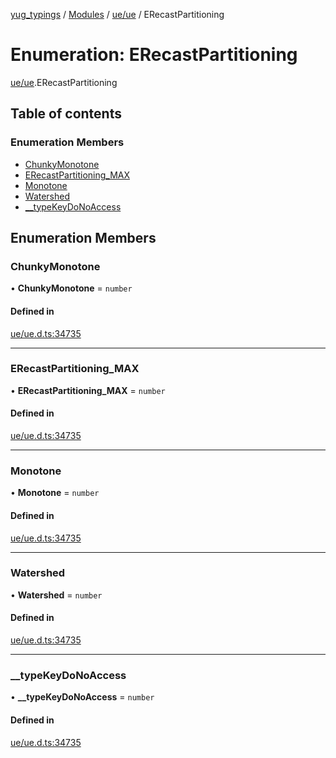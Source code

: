 [yug_typings](../README.md) / [Modules](../modules.md) / [ue/ue](../modules/ue_ue.md) / ERecastPartitioning

# Enumeration: ERecastPartitioning

[ue/ue](../modules/ue_ue.md).ERecastPartitioning

## Table of contents

### Enumeration Members

- [ChunkyMonotone](ue_ue.ERecastPartitioning.md#chunkymonotone)
- [ERecastPartitioning\_MAX](ue_ue.ERecastPartitioning.md#erecastpartitioning_max)
- [Monotone](ue_ue.ERecastPartitioning.md#monotone)
- [Watershed](ue_ue.ERecastPartitioning.md#watershed)
- [\_\_typeKeyDoNoAccess](ue_ue.ERecastPartitioning.md#__typekeydonoaccess)

## Enumeration Members

### ChunkyMonotone

• **ChunkyMonotone** = `number`

#### Defined in

[ue/ue.d.ts:34735](https://github.com/YugMetaverse/yug_typings/blob/25cad34/ue/ue.d.ts#L34735)

___

### ERecastPartitioning\_MAX

• **ERecastPartitioning\_MAX** = `number`

#### Defined in

[ue/ue.d.ts:34735](https://github.com/YugMetaverse/yug_typings/blob/25cad34/ue/ue.d.ts#L34735)

___

### Monotone

• **Monotone** = `number`

#### Defined in

[ue/ue.d.ts:34735](https://github.com/YugMetaverse/yug_typings/blob/25cad34/ue/ue.d.ts#L34735)

___

### Watershed

• **Watershed** = `number`

#### Defined in

[ue/ue.d.ts:34735](https://github.com/YugMetaverse/yug_typings/blob/25cad34/ue/ue.d.ts#L34735)

___

### \_\_typeKeyDoNoAccess

• **\_\_typeKeyDoNoAccess** = `number`

#### Defined in

[ue/ue.d.ts:34735](https://github.com/YugMetaverse/yug_typings/blob/25cad34/ue/ue.d.ts#L34735)
